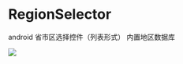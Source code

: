 # RegionSelector
android 省市区选择控件（列表形式）
内置地区数据库

![](http://xdeveloper.cn/content/images/2016/09/initpintu_--.jpg)

